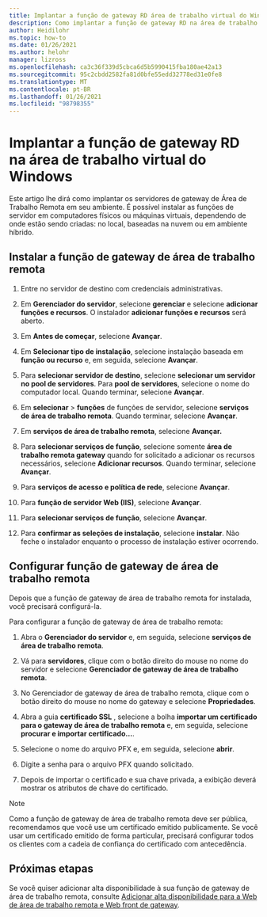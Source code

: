 ```yaml
---
title: Implantar a função de gateway RD área de trabalho virtual do Windows-Azure
description: Como implantar a função de gateway RD na área de trabalho virtual do Windows.
author: Heidilohr
ms.topic: how-to
ms.date: 01/26/2021
ms.author: helohr
manager: lizross
ms.openlocfilehash: ca3c36f339d5cbca6d5b5990415fba180ae42a13
ms.sourcegitcommit: 95c2cbdd2582fa81d0bfe55edd32778ed31e0fe8
ms.translationtype: MT
ms.contentlocale: pt-BR
ms.lasthandoff: 01/26/2021
ms.locfileid: "98798355"
---
```

# <a name="deploy-the-rd-gateway-role-in-windows-virtual-desktop"></a>Implantar a função de gateway RD na área de trabalho virtual do Windows

Este artigo lhe dirá como implantar os servidores de gateway de Área de Trabalho Remota em seu ambiente. É possível instalar as funções de servidor em computadores físicos ou máquinas virtuais, dependendo de onde estão sendo criadas: no local, baseadas na nuvem ou em ambiente híbrido.

## <a name="install-the-rd-gateway-role"></a>Instalar a função de gateway de área de trabalho remota

1. Entre no servidor de destino com credenciais administrativas.

2. Em **Gerenciador do servidor**, selecione **gerenciar** e selecione **adicionar funções e recursos**. O instalador **adicionar funções e recursos** será aberto.

3. Em **Antes de começar**, selecione **Avançar**.

4. Em **Selecionar tipo de instalação**, selecione instalação baseada em **função ou recurso** e, em seguida, selecione **Avançar**.

5. Para **selecionar servidor de destino**, selecione **selecionar um servidor no pool de servidores**. Para **pool de servidores**, selecione o nome do computador local. Quando terminar, selecione **Avançar**.

6. Em **selecionar**  >  **funções** de funções de servidor, selecione **serviços de área de trabalho remota**. Quando terminar, selecione **Avançar**.

7. Em **serviços de área de trabalho remota**, selecione **Avançar.**

8. Para **selecionar serviços de função**, selecione somente **área de trabalho remota gateway** quando for solicitado a adicionar os recursos necessários, selecione **Adicionar recursos**. Quando terminar, selecione **Avançar**.

9. Para **serviços de acesso e política de rede**, selecione **Avançar**.

10. Para **função de servidor Web (IIS)**, selecione **Avançar**.

11. Para **selecionar serviços de função**, selecione **Avançar**.

12. Para **confirmar as seleções de instalação**, selecione **instalar**. Não feche o instalador enquanto o processo de instalação estiver ocorrendo.

## <a name="configure-rd-gateway-role"></a>Configurar função de gateway de área de trabalho remota

Depois que a função de gateway de área de trabalho remota for instalada, você precisará configurá-la.

Para configurar a função de gateway de área de trabalho remota:

1. Abra o **Gerenciador do servidor** e, em seguida, selecione **serviços de área de trabalho remota**.

2. Vá para **servidores**, clique com o botão direito do mouse no nome do servidor e selecione **Gerenciador de gateway de área de trabalho remota**.

3. No Gerenciador de gateway de área de trabalho remota, clique com o botão direito do mouse no nome do gateway e selecione **Propriedades**.

4. Abra a guia **certificado SSL** , selecione a bolha **importar um certificado para o gateway de área de trabalho remota** e, em seguida, selecione **procurar e importar certificado...**.

5. Selecione o nome do arquivo PFX e, em seguida, selecione **abrir**.

6. Digite a senha para o arquivo PFX quando solicitado.

7. Depois de importar o certificado e sua chave privada, a exibição deverá mostrar os atributos de chave do certificado.

>[!NOTE]
>Como a função de gateway de área de trabalho remota deve ser pública, recomendamos que você use um certificado emitido publicamente. Se você usar um certificado emitido de forma particular, precisará configurar todos os clientes com a cadeia de confiança do certificado com antecedência.

## <a name="next-steps"></a>Próximas etapas

Se você quiser adicionar alta disponibilidade à sua função de gateway de área de trabalho remota, consulte [Adicionar alta disponibilidade para a Web de área de trabalho remota e Web front de gateway](/windows-server/remote/remote-desktop-services/rds-rdweb-gateway-ha).